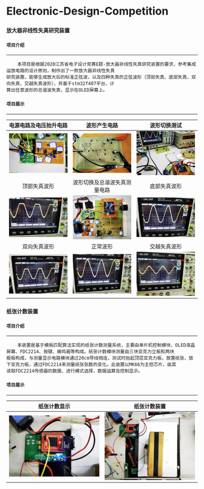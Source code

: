 # Electronic-Design-Competition

###  `放大器非线性失真研究装置`

#### `项目介绍`
-------

        本项目是根据2020江苏省电子设计竞赛E题-放大器非线性失真研究装置的要求，参考集成运放电路的设计原则，制作出了一款放大器非线性失真
    研究装置，能够生成放大后的标准正弦波，以及四种失真的正弦波形（顶部失真、底部失真、双向失真、交越失真波形），并基于stm32f407平台，计
    算出任意波形的总谐波失真，显示在OLED屏幕上。 
    
#### `项目展示`
-------
|   电源电路及电压抬升电路    |   波形产生电路    |   波形切换测试    |   
|:---------------:|:---------------:|:---------------:| 
|![image10](https://github.com/GTshenmi/Electronic-Design-Competition/blob/main/Display%20Image/10.JPG)|![image12](https://github.com/GTshenmi/Electronic-Design-Competition/blob/main/Display%20Image/12.jpg)|![image11](https://github.com/GTshenmi/Electronic-Design-Competition/blob/main/Display%20Image/11.jpeg)|
|   顶部失真波形    |波形切换及总谐波失真测量电路|   底部失真波形    |   
|![image4](https://github.com/GTshenmi/Electronic-Design-Competition/blob/main/Display%20Image/4.jpeg)|![image3](https://github.com/GTshenmi/Electronic-Design-Competition/blob/main/Display%20Image/3.jpeg)|![image5](https://github.com/GTshenmi/Electronic-Design-Competition/blob/main/Display%20Image/5.jpeg)|
|   双向失真波形    |    正常波形             |      交越失真波形            |   
|![image7](https://github.com/GTshenmi/Electronic-Design-Competition/blob/main/Display%20Image/7.jpeg)|![image6](https://github.com/GTshenmi/Electronic-Design-Competition/blob/main/Display%20Image/6.jpeg)|![image8](https://github.com/GTshenmi/Electronic-Design-Competition/blob/main/Display%20Image/8.jpeg)|

###  `纸张计数装置`

#### `项目介绍`
-------

        本装置是基于模板匹配算法实现的纸张计数测量系统，主要由单片机控制模块、OLED液晶屏幕、FDC2214、按键、蜂鸣器等构成。纸张计数模块测量由三块亚克力立板和两块   
    极板构成，与测量显示电路模块通过20cm导线相连，测试时抬起顶层亚克力板，放置纸张，放下亚克力板，通过FDC2214来测量纸张张数的变化。此装置以MK66为主控芯片，由其
    读取FDC2214传感器的数据、进行模式选择，数据运算及控制显示。 
    
#### `项目展示`
-------
|   纸张计数显示    |   纸张计数装置    |
|:---------------:|:---------------:|
|![image0](https://github.com/GTshenmi/Electronic-Design-Competition/blob/main/Display%20Image/0.jpeg)|![image1](https://github.com/GTshenmi/Electronic-Design-Competition/blob/main/Display%20Image/1.jpeg)|
